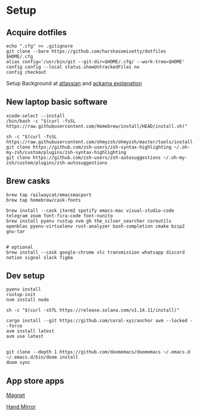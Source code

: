 # Setup
## Acquire dotfiles 

```
echo ".cfg" >> .gitignore
git clone --bare https://github.com/harshasomisetty/dotfiles $HOME/.cfg
alias config='/usr/bin/git --git-dir=$HOME/.cfg/ --work-tree=$HOME'
config config --local status.showUntrackedFiles no
config checkout
```


Setup Background at [atlassian](https://www.atlassian.com/git/tutorials/dotfiles) and [ackama explanation](https://www.ackama.com/what-we-think/the-best-way-to-store-your-dotfiles-a-bare-git-repository-explained/)

## New laptop basic software

```
xcode-select --install
/bin/bash -c "$(curl -fsSL https://raw.githubusercontent.com/Homebrew/install/HEAD/install.sh)"
```


```
sh -c "$(curl -fsSL https://raw.githubusercontent.com/ohmyzsh/ohmyzsh/master/tools/install.sh)"
git clone https://github.com/zsh-users/zsh-syntax-highlighting ~/.oh-my-zsh/custom/plugins/zsh-syntax-highlighting
git clone https://github.com/zsh-users/zsh-autosuggestions ~/.oh-my-zsh/custom/plugins/zsh-autosuggestions
```

## Brew casks
```
brew tap railwaycat/emacsmacport
brew tap homebrew/cask-fonts

brew install --cask iterm2 spotify emacs-mac visual-studio-code telegram zoom font-fira-code font-nunito
brew install pyenv rustup nvm gh the_silver_searcher coreutils openblas pyenv-virtualenv rust-analyzer bash-completion cmake bzip2 gnu-tar


# optional
brew install --cask google-chrome vlc transmission whatsapp discord notion signal slack figma
```


## Dev setup
```
pyenv install 
rustup-init
nvm install node

sh -c "$(curl -sSfL https://release.solana.com/v1.14.11/install)"

cargo install --git https://github.com/coral-xyz/anchor avm --locked --force
avm install latest
avm use latest


git clone --depth 1 https://github.com/doomemacs/doomemacs ~/.emacs.d
~/.emacs.d/bin/doom install
doom sync
```

## App store apps
[Magnet](https://apps.apple.com/us/app/magnet/id441258766?mt=12)

[Hand Mirror](https://apps.apple.com/us/app/hand-mirror/id1502839586?mt=12)
